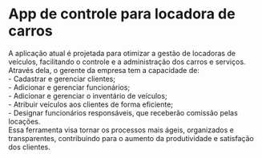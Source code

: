 <h1>App de controle para locadora de carros</h1>
<p>A aplicação atual é projetada para otimizar a gestão de locadoras de veículos, facilitando o controle e a administração dos carros e serviços. Através dela, o gerente da empresa tem a capacidade de:
<br>
- Cadastrar e gerenciar clientes;
<br>
- Adicionar e gerenciar funcionários;
<br>
- Adicionar e gerenciar o inventário de veículos;
<br>
- Atribuir veículos aos clientes de forma eficiente;
<br>
- Designar funcionários responsáveis, que receberão comissão pelas locações.
<br>
Essa ferramenta visa tornar os processos mais ágeis, organizados e transparentes, contribuindo para o aumento da produtividade e satisfação dos clientes.<p>
